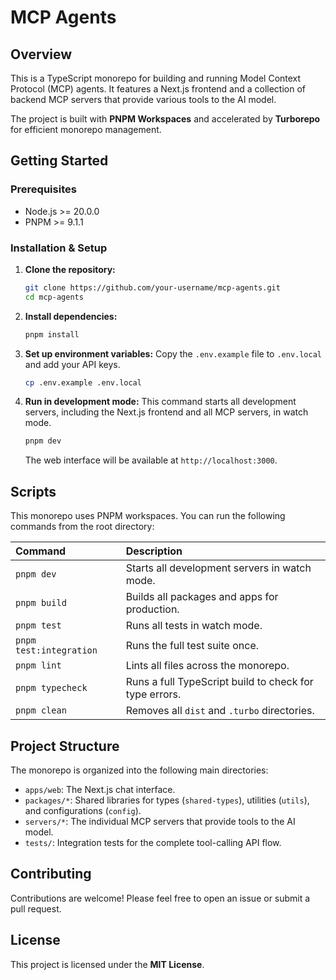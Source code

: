 # MCP Agents

## Overview

This is a TypeScript monorepo for building and running Model Context Protocol (MCP) agents. It features a Next.js frontend and a collection of backend MCP servers that provide various tools to the AI model.

The project is built with **PNPM Workspaces** and accelerated by **Turborepo** for efficient monorepo management.

## Getting Started

### Prerequisites

- Node.js >= 20.0.0
- PNPM >= 9.1.1

### Installation & Setup

1.  **Clone the repository:**

    ```bash
    git clone https://github.com/your-username/mcp-agents.git
    cd mcp-agents
    ```

2.  **Install dependencies:**

    ```bash
    pnpm install
    ```

3.  **Set up environment variables:**
    Copy the `.env.example` file to `.env.local` and add your API keys.

    ```bash
    cp .env.example .env.local
    ```

4.  **Run in development mode:**
    This command starts all development servers, including the Next.js frontend and all MCP servers, in watch mode.
    ```bash
    pnpm dev
    ```
    The web interface will be available at `http://localhost:3000`.

## Scripts

This monorepo uses PNPM workspaces. You can run the following commands from the root directory:

| Command                 | Description                                            |
| :---------------------- | :----------------------------------------------------- |
| `pnpm dev`              | Starts all development servers in watch mode.          |
| `pnpm build`            | Builds all packages and apps for production.           |
| `pnpm test`             | Runs all tests in watch mode.                          |
| `pnpm test:integration` | Runs the full test suite once.                         |
| `pnpm lint`             | Lints all files across the monorepo.                   |
| `pnpm typecheck`        | Runs a full TypeScript build to check for type errors. |
| `pnpm clean`            | Removes all `dist` and `.turbo` directories.           |

## Project Structure

The monorepo is organized into the following main directories:

- `apps/web`: The Next.js chat interface.
- `packages/*`: Shared libraries for types (`shared-types`), utilities (`utils`), and configurations (`config`).
- `servers/*`: The individual MCP servers that provide tools to the AI model.
- `tests/`: Integration tests for the complete tool-calling API flow.

## Contributing

Contributions are welcome! Please feel free to open an issue or submit a pull request.

## License

This project is licensed under the **MIT License**.
